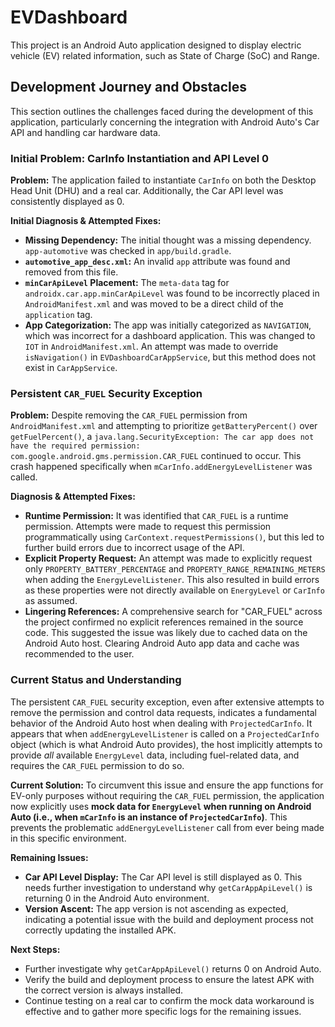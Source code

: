 # EVDashboard

This project is an Android Auto application designed to display electric vehicle (EV) related information, such as State of Charge (SoC) and Range.

## Development Journey and Obstacles

This section outlines the challenges faced during the development of this application, particularly concerning the integration with Android Auto's Car API and handling car hardware data.

### Initial Problem: CarInfo Instantiation and API Level 0

**Problem:** The application failed to instantiate `CarInfo` on both the Desktop Head Unit (DHU) and a real car. Additionally, the Car API level was consistently displayed as 0.

**Initial Diagnosis & Attempted Fixes:**
*   **Missing Dependency:** The initial thought was a missing dependency. `app-automotive` was checked in `app/build.gradle`.
*   **`automotive_app_desc.xml`:** An invalid `app` attribute was found and removed from this file.
*   **`minCarApiLevel` Placement:** The `meta-data` tag for `androidx.car.app.minCarApiLevel` was found to be incorrectly placed in `AndroidManifest.xml` and was moved to be a direct child of the `application` tag.
*   **App Categorization:** The app was initially categorized as `NAVIGATION`, which was incorrect for a dashboard application. This was changed to `IOT` in `AndroidManifest.xml`. An attempt was made to override `isNavigation()` in `EVDashboardCarAppService`, but this method does not exist in `CarAppService`.

### Persistent `CAR_FUEL` Security Exception

**Problem:** Despite removing the `CAR_FUEL` permission from `AndroidManifest.xml` and attempting to prioritize `getBatteryPercent()` over `getFuelPercent()`, a `java.lang.SecurityException: The car app does not have the required permission: com.google.android.gms.permission.CAR_FUEL` continued to occur. This crash happened specifically when `mCarInfo.addEnergyLevelListener` was called.

**Diagnosis & Attempted Fixes:**
*   **Runtime Permission:** It was identified that `CAR_FUEL` is a runtime permission. Attempts were made to request this permission programmatically using `CarContext.requestPermissions()`, but this led to further build errors due to incorrect usage of the API.
*   **Explicit Property Request:** An attempt was made to explicitly request only `PROPERTY_BATTERY_PERCENTAGE` and `PROPERTY_RANGE_REMAINING_METERS` when adding the `EnergyLevelListener`. This also resulted in build errors as these properties were not directly available on `EnergyLevel` or `CarInfo` as assumed.
*   **Lingering References:** A comprehensive search for "CAR_FUEL" across the project confirmed no explicit references remained in the source code. This suggested the issue was likely due to cached data on the Android Auto host. Clearing Android Auto app data and cache was recommended to the user.

### Current Status and Understanding

The persistent `CAR_FUEL` security exception, even after extensive attempts to remove the permission and control data requests, indicates a fundamental behavior of the Android Auto host when dealing with `ProjectedCarInfo`. It appears that when `addEnergyLevelListener` is called on a `ProjectedCarInfo` object (which is what Android Auto provides), the host implicitly attempts to provide *all* available `EnergyLevel` data, including fuel-related data, and requires the `CAR_FUEL` permission to do so.

**Current Solution:**
To circumvent this issue and ensure the app functions for EV-only purposes without requiring the `CAR_FUEL` permission, the application now explicitly uses **mock data for `EnergyLevel` when running on Android Auto (i.e., when `mCarInfo` is an instance of `ProjectedCarInfo`)**. This prevents the problematic `addEnergyLevelListener` call from ever being made in this specific environment.

**Remaining Issues:**
*   **Car API Level Display:** The Car API level is still displayed as 0. This needs further investigation to understand why `getCarAppApiLevel()` is returning 0 in the Android Auto environment.
*   **Version Ascent:** The app version is not ascending as expected, indicating a potential issue with the build and deployment process not correctly updating the installed APK.

**Next Steps:**
*   Further investigate why `getCarAppApiLevel()` returns 0 on Android Auto.
*   Verify the build and deployment process to ensure the latest APK with the correct version is always installed.
*   Continue testing on a real car to confirm the mock data workaround is effective and to gather more specific logs for the remaining issues.